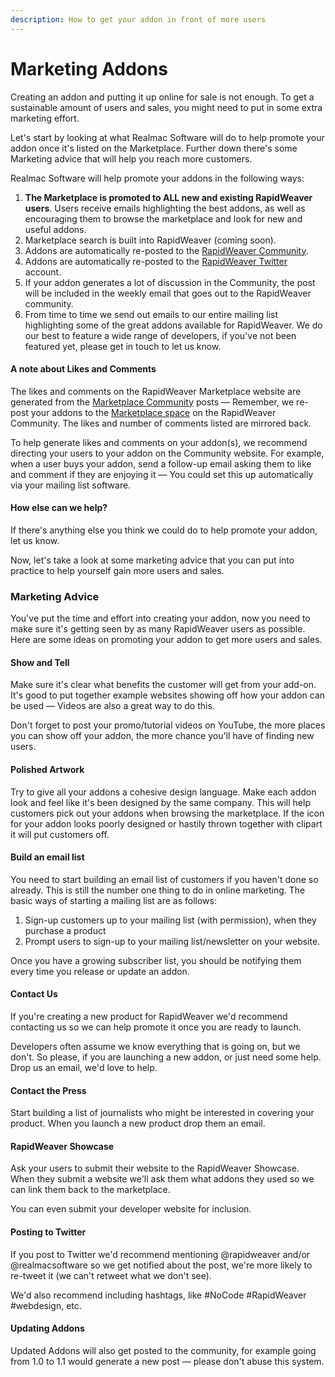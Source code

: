 ```yaml
---
description: How to get your addon in front of more users
---
```


# Marketing Addons

Creating an addon and putting it up online for sale is not enough. To get a sustainable amount of users and sales, you might need to put in some extra marketing effort.

Let's start by looking at what Realmac Software will do to help promote your addon once it's listed on the Marketplace. Further down there's some Marketing advice that will help you reach more customers.

Realmac Software will help promote your addons in the following ways:

1. **The Marketplace is promoted to ALL new and existing RapidWeaver users**. Users receive emails highlighting the best addons, as well as encouraging them to browse the marketplace and look for new and useful addons.
2. Marketplace search is built into RapidWeaver (coming soon).
3. Addons are automatically re-posted to the [RapidWeaver Community](https://community.realmacsoftware.com/c/marketplace/).
4. Addons are automatically re-posted to the [RapidWeaver Twitter](https://twitter.com/rapidweaver) account.
5. If your addon generates a lot of discussion in the Community, the post will be included in the weekly email that goes out to the RapidWeaver community.
6. From time to time we send out emails to our entire mailing list highlighting some of the great addons available for RapidWeaver. We do our best to feature a wide range of developers, if you've not been featured yet, please get in touch to let us know.

#### A note about Likes and Comments

The likes and comments on the RapidWeaver Marketplace website are generated from the [Marketplace Community](https://community.realmacsoftware.com/c/marketplace/) posts — Remember, we re-post your addons to the [Marketplace space](https://community.realmacsoftware.com/c/marketplace/) on the RapidWeaver Community. The likes and number of comments listed are mirrored back.

To help generate likes and comments on your addon(s), we recommend directing your users to your addon on the Community website. For example, when a user buys your addon, send a follow-up email asking them to like and comment if they are enjoying it — You could set this up automatically via your mailing list software.

#### How else can we help?

If there's anything else you think we could do to help promote your addon, let us know.

Now, let's take a look at some marketing advice that you can put into practice to help yourself gain more users and sales.

### Marketing Advice

You've put the time and effort into creating your addon, now you need to make sure it's getting seen by as many RapidWeaver users as possible. Here are some ideas on promoting your addon to get more users and sales.

#### Show and Tell

Make sure it's clear what benefits the customer will get from your add-on. It's good to put together example websites showing off how your addon can be used — Videos are also a great way to do this.

Don't forget to post your promo/tutorial videos on YouTube, the more places you can show off your addon, the more chance you'll have of finding new users.

#### Polished Artwork

Try to give all your addons a cohesive design language. Make each addon look and feel like it's been designed by the same company. This will help customers pick out your addons when browsing the marketplace. If the icon for your addon looks poorly designed or hastily thrown together with clipart it will put customers off.

#### Build an email list

You need to start building an email list of customers if you haven't done so already. This is still the number one thing to do in online marketing. The basic ways of starting a mailing list are as follows:

1. Sign-up customers up to your mailing list (with permission), when they purchase a product
2. Prompt users to sign-up to your mailing list/newsletter on your website.

Once you have a growing subscriber list, you should be notifying them every time you release or update an addon.

#### Contact Us

If you're creating a new product for RapidWeaver we'd recommend contacting us so we can help promote it once you are ready to launch.

Developers often assume we know everything that is going on, but we don't. So please, if you are launching a new addon, or just need some help. Drop us an email, we'd love to help.

#### Contact the Press

Start building a list of journalists who might be interested in covering your product. When you launch a new product drop them an email.

#### RapidWeaver Showcase

Ask your users to submit their website to the RapidWeaver Showcase. When they submit a website we'll ask them what addons they used so we can link them back to the marketplace.

You can even submit your developer website for inclusion.

#### Posting to Twitter

If you post to Twitter we'd recommend mentioning @rapidweaver and/or @realmacsoftware so we get notified about the post, we're more likely to re-tweet it (we can't retweet what we don't see).

We'd also recommend including hashtags, like #NoCode #RapidWeaver #webdesign, etc.

#### Updating Addons

Updated Addons will also get posted to the community, for example going from 1.0 to 1.1 would generate a new post — please don't abuse this system.
